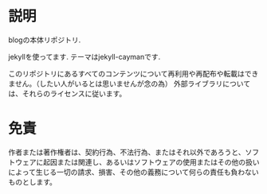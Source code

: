 # 説明
blogの本体リポジトリ.

jekyllを使ってます. テーマはjekyll-caymanです.

このリポジトリにあるすべてのコンテンツについて再利用や再配布や転載はできません。（したい人がいるとは思いませんが念の為）
外部ライブラリについては、それらのライセンスに従います。

# 免責
作者または著作権者は、契約行為、不法行為、またはそれ以外であろうと、ソフトウェアに起因または関連し、あるいはソフトウェアの使用またはその他の扱いによって生じる一切の請求、損害、その他の義務について何らの責任も負わないものとします。

